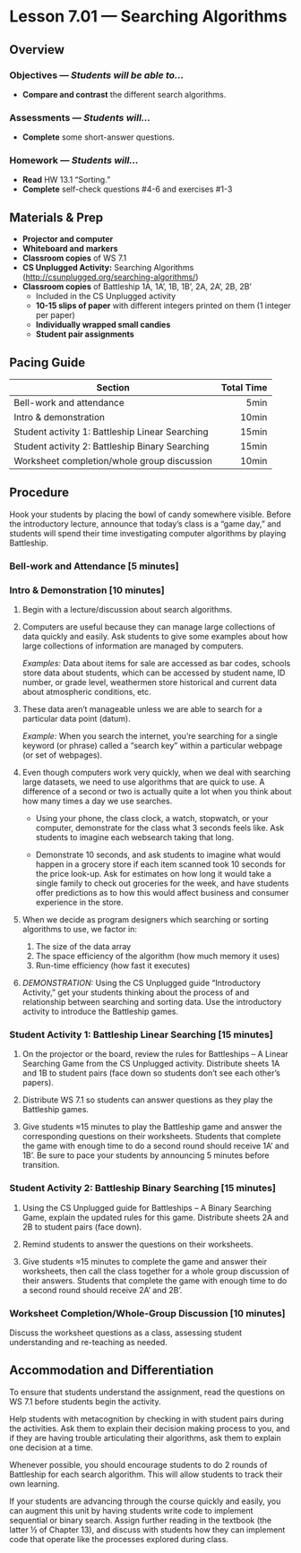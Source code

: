 Lesson 7.01 — Searching Algorithms
====================================================================================================

Overview
--------
### Objectives — _Students will be able to…_
- **Compare and contrast** the different search algorithms.

### Assessments — _Students will…_
- **Complete** some short-answer questions.

### Homework — _Students will…_
- **Read** HW 13.1 “Sorting.”
- **Complete** self-check questions \#4-6 and exercises \#1-3


Materials & Prep
----------------
- **Projector and computer**
- **Whiteboard and** **markers**
- **Classroom copies** of WS 7.1
- **CS Unplugged Activity:** Searching Algorithms (<http://csunplugged.org/searching-algorithms/>)
- **Classroom copies** of Battleship 1A, 1A’, 1B, 1B’, 2A, 2A’, 2B, 2B’
  - Included in the CS Unplugged activity
  - **10-15 slips of paper** with different integers printed on them (1 integer per paper)
  - **Individually wrapped small candies**
  - **Student pair assignments**


Pacing Guide
------------
| Section                                         | Total Time |
|-------------------------------------------------|-----------:|
| Bell-work and attendance                        |       5min |
| Intro & demonstration                           |      10min |
| Student activity 1: Battleship Linear Searching |      15min |
| Student activity 2: Battleship Binary Searching |      15min |
| Worksheet completion/whole group discussion     |      10min |


Procedure
---------
Hook your students by placing the bowl of candy somewhere visible. Before the introductory lecture,
announce that today’s class is a “game day,” and students will spend their time investigating
computer algorithms by playing Battleship.

### Bell-work and Attendance \[5 minutes\]

### Intro & Demonstration \[10 minutes\]

1. Begin with a lecture/discussion about search algorithms.

2. Computers are useful because they can manage large collections of data quickly and easily. Ask
   students to give some examples about how large collections of information are managed by
   computers.

   _Examples:_ Data about items for sale are accessed as bar codes, schools store data about
   students, which can be accessed by student name, ID number, or grade level, weathermen store
   historical and current data about atmospheric conditions, etc.

3. These data aren’t manageable unless we are able to search for a particular data point (datum).

   _Example:_ When you search the internet, you’re searching for a single keyword (or phrase) called
   a “search key” within a particular webpage (or set of webpages).

4. Even though computers work very quickly, when we deal with searching large datasets, we need to
   use algorithms that are quick to use. A difference of a second or two is actually quite a lot when
   you think about how many times a day we use searches.

   - Using your phone, the class clock, a watch, stopwatch, or your computer, demonstrate for the
     class what 3 seconds feels like. Ask students to imagine each websearch taking that long.

   - Demonstrate 10 seconds, and ask students to imagine what would happen in a grocery store if
     each item scanned took 10 seconds for the price look-up. Ask for estimates on how long it would
     take a single family to check out groceries for the week, and have students offer predictions
     as to how this would affect business and consumer experience in the store.

5. When we decide as program designers which searching or sorting algorithms to use, we factor in:

   1. The size of the data array
   2. The space efficiency of the algorithm (how much memory it uses)
   3. Run-time efficiency (how fast it executes)

6. _DEMONSTRATION:_ Using the CS Unplugged guide “Introductory Activity,” get your students thinking
   about the process of and relationship between searching and sorting data. Use the introductory
   activity to introduce the Battleship games.

### Student Activity 1: Battleship Linear Searching \[15 minutes\]

1. On the projector or the board, review the rules for Battleships – A Linear Searching Game from
  the CS Unplugged activity. Distribute sheets 1A and 1B to student pairs (face down so students
  don’t see each other’s papers).

2. Distribute WS 7.1 so students can answer questions as they play the Battleship games.

3. Give students ≈15 minutes to play the Battleship game and answer the corresponding questions on
  their worksheets. Students that complete the game with enough time to do a second round should
  receive 1A’ and 1B’. Be sure to pace your students by announcing 5 minutes before transition.

### Student Activity 2: Battleship Binary Searching \[15 minutes\]

1. Using the CS Unplugged guide for Battleships – A Binary Searching Game, explain the updated rules
  for this game. Distribute sheets 2A and 2B to student pairs (face down).

2. Remind students to answer the questions on their worksheets.

3. Give students ≈15 minutes to complete the game and answer their worksheets, then call the class
  together for a whole group discussion of their answers. Students that complete the game with
  enough time to do a second round should receive 2A’ and 2B’.

### Worksheet Completion/Whole-Group Discussion \[10 minutes\]
Discuss the worksheet questions as a class, assessing student understanding and re-teaching as
needed.


Accommodation and Differentiation
---------------------------------
To ensure that students understand the assignment, read the questions on WS 7.1 before students
begin the activity.

Help students with metacognition by checking in with student pairs during the activities. Ask them
to explain their decision making process to you, and if they are having trouble articulating their
algorithms, ask them to explain one decision at a time.

Whenever possible, you should encourage students to do 2 rounds of Battleship for each search
algorithm. This will allow students to track their own learning.

If your students are advancing through the course quickly and easily, you can augment this unit by
having students write code to implement sequential or binary search. Assign further reading in the
textbook (the latter ½ of Chapter 13), and discuss with students how they can implement code that
operate like the processes explored during class.

